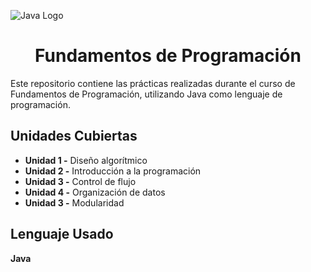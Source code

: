 ![Java Logo]([https://logos-download.com/wp-content/uploads/2016/10/Java_logo_icon.png](https://th.bing.com/th/id/R.d6847b94035e44cf5f649c980dd0ff63?rik=5aCXjOZptR2dIQ&riu=http%3a%2f%2fwww.tascmanagement.com%2fwp-content%2fuploads%2f2016%2f03%2fLOGO_Java-Programming-768x576.jpg&ehk=9sRtEpGUYGYSwMd9WKy4fWtGov2VW6Ue7cz0Km8HThU%3d&risl=&pid=ImgRaw&r=0))

<h1 align="center">Fundamentos de Programación</h1>
Este repositorio contiene las prácticas realizadas durante el curso de Fundamentos de Programación, utilizando Java como lenguaje de programación.

## Unidades Cubiertas

- **Unidad 1 -** Diseño algorítmico
- **Unidad 2 -** Introducción a la programación
- **Unidad 3 -** Control de flujo
- **Unidad 4 -** Organización de datos
- **Unidad 3 -** Modularidad

## Lenguaje Usado

**Java**
